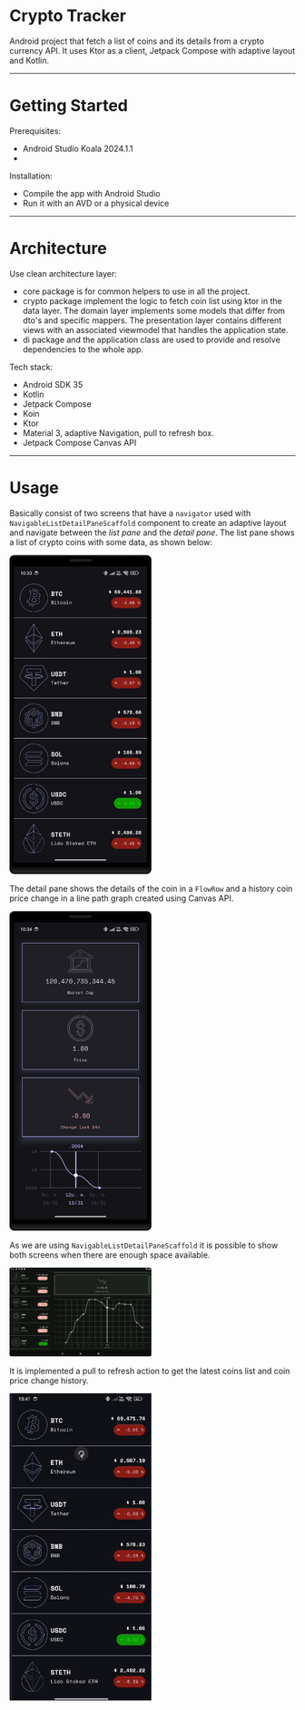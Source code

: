 # Crypto Tracker

Android project that fetch a list of coins and its details from a crypto currency API. It uses
Ktor as a client, Jetpack Compose with adaptive layout and Kotlin.

---

# Getting Started

Prerequisites:
* Android Studio Koala 2024.1.1
* 
Installation:
* Compile the app with Android Studio
* Run it with an AVD or a physical device

---

# Architecture

Use clean architecture layer:

* core package is for common helpers to use in all the project.
* crypto package implement the logic to fetch coin list using ktor in the data layer. The
domain layer implements some models that differ from dto's and specific mappers.
The presentation layer contains different views with an associated viewmodel that handles the
application state.
* di package and the application class are used to provide and resolve dependencies to the
whole app.

Tech stack:

* Android SDK 35
* Kotlin
* Jetpack Compose
* Koin
* Ktor
* Material 3, adaptive Navigation, pull to refresh box.
* Jetpack Compose Canvas API

---

# Usage

Basically consist of two screens that have a `navigator` used with `NavigableListDetailPaneScaffold`
component to create an adaptive layout and navigate between the _list pane_ and the _detail pane_.
The list pane shows a list of crypto coins with some data, as shown below:

<img alt="Coin list screen" src="media/coin-list-screen.png" width="250"/>

The detail pane shows the details of the coin in a `FlowRow` and a history coin price change in a
line path graph created using Canvas API.

<img alt="Coin list screen" src="media/coin-detail-screen.png" width="250"/>

As we are using `NavigableListDetailPaneScaffold` it is possible to show both screens when there are
enough space available.

<img alt="Coin list screen" src="media/adaptive-pane.png" width="250"/>

It is implemented a pull to refresh action to get the latest coins list and coin price change
history.

<img alt="Coin list screen" src="media/pull-to-refresh.png" width="250"/>
